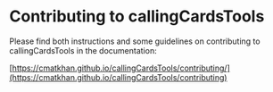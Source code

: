 # Contributing to callingCardsTools

Please find both instructions and some guidelines on contributing to 
callingCardsTools in the documentation:

[https://cmatkhan.github.io/callingCardsTools/contributing/](https://cmatkhan.github.io/callingCardsTools/contributing)